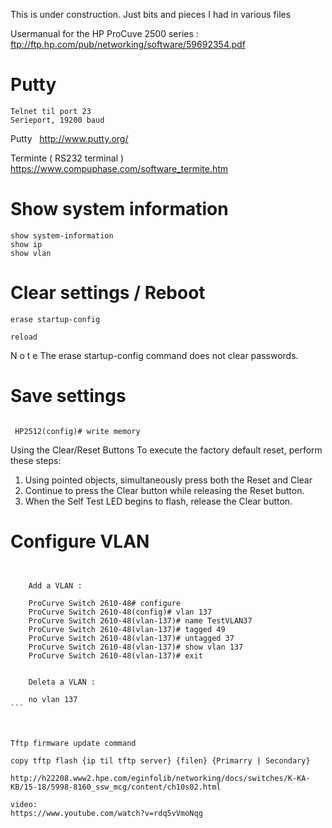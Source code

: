 This is under construction. Just bits and pieces I had in various files

Usermanual for the HP ProCuve 2500 series : ftp://ftp.hp.com/pub/networking/software/59692354.pdf




# Putty
```
Telnet til port 23
Serieport, 19200 baud
```





Putty
  http://www.putty.org/

Terminte ( RS232 terminal )
  https://www.compuphase.com/software_termite.htm
 



# Show system information
```
show system-information
show ip
show vlan
```

# Clear settings / Reboot
```
erase startup-config

reload

```

N o t e
The erase startup-config command does not clear passwords.

# Save settings
```

 HP2512(config)# write memory
```



Using the Clear/Reset Buttons
To execute the factory default reset, perform these steps:
1. Using pointed objects, simultaneously press both the Reset and Clear
2. Continue to press the Clear button while releasing the Reset button.
3. When the Self Test LED begins to flash, release the Clear button.



# Configure VLAN
```
    
    
    Add a VLAN :
    
    ProCurve Switch 2610-48# configure
    ProCurve Switch 2610-48(config)# vlan 137
    ProCurve Switch 2610-48(vlan-137)# name TestVLAN37
    ProCurve Switch 2610-48(vlan-137)# tagged 49
    ProCurve Switch 2610-48(vlan-137)# untagged 37
    ProCurve Switch 2610-48(vlan-137)# show vlan 137
    ProCurve Switch 2610-48(vlan-137)# exit
    
    
    Deleta a VLAN :
    
    no vlan 137
``` 
    


Tftp firmware update command

copy tftp flash {ip til tftp server} {filen} {Primarry | Secondary}

http://h22208.www2.hpe.com/eginfolib/networking/docs/switches/K-KA-KB/15-18/5998-8160_ssw_mcg/content/ch10s02.html

video:
https://www.youtube.com/watch?v=rdq5vVmoNqg

